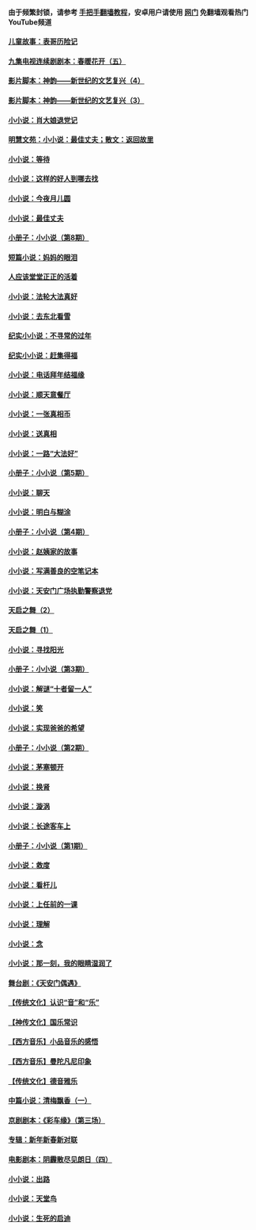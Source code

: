 #### 由于频繁封锁，请参考 [手把手翻墙教程](https://github.com/gfw-breaker/guides/wiki/)，安卓用户请使用 [网门](https://github.com/gfw-breaker/nogfw/blob/master/dl.md?t=07170900) 免翻墙观看热门YouTube频道 

#### [儿童故事：表哥历险记](../pages/328/383535.md?t=07170900) 

#### [九集电视连续剧剧本：春暖花开（五）](../pages/328/275919.md?t=07170900) 

#### [影片脚本：神韵——新世纪的文艺复兴（4）](../pages/328/266089.md?t=07170900) 

#### [影片脚本：神韵——新世纪的文艺复兴（3）](../pages/328/266087.md?t=07170900) 

#### [小小说：肖大娘退党记](../pages/328/239807.md?t=07170900) 

#### [明慧文苑：小小说：最佳丈夫；散文：返回故里](../pages/328/3439.md?t=07170900) 

#### [小小说：等待](../pages/328/223927.md?t=07170900) 

#### [小小说：这样的好人到哪去找](../pages/328/209396.md?t=07170900) 

#### [小小说：今夜月儿圆](../pages/328/193588.md?t=07170900) 

#### [小小说：最佳丈夫](../pages/328/190938.md?t=07170900) 

#### [小册子：小小说（第8期）](../pages/328/188202.md?t=07170900) 

#### [短篇小说：妈妈的眼泪](../pages/328/187712.md?t=07170900) 

#### [人应该堂堂正正的活着](../pages/328/182430.md?t=07170900) 

#### [小小说：法轮大法真好](../pages/328/174669.md?t=07170900) 

#### [小小说：去东北看雪](../pages/328/173882.md?t=07170900) 

#### [纪实小小说：不寻常的过年](../pages/328/173187.md?t=07170900) 

#### [纪实小小说：赶集得福](../pages/328/172652.md?t=07170900) 

#### [小小说：电话拜年结福缘](../pages/328/172533.md?t=07170900) 

#### [小小说：顺天意餐厅](../pages/328/170182.md?t=07170900) 

#### [小小说：一张真相币](../pages/328/169410.md?t=07170900) 

#### [小小说：送真相](../pages/328/166713.md?t=07170900) 

#### [小小说：一路“大法好”](../pages/328/162016.md?t=07170900) 

#### [小册子：小小说（第5期）](../pages/328/161131.md?t=07170900) 

#### [小小说：聊天](../pages/328/159640.md?t=07170900) 

#### [小小说：明白与糊涂](../pages/328/158101.md?t=07170900) 

#### [小册子：小小说（第4期）](../pages/328/158006.md?t=07170900) 

#### [小小说：赵姨家的故事](../pages/328/157843.md?t=07170900) 

#### [小小说：写满善良的空笔记本](../pages/328/157382.md?t=07170900) 

#### [小小说：天安门广场执勤警察退党](../pages/328/156982.md?t=07170900) 

#### [天启之舞（2）](../pages/328/153440.md?t=07170900) 

#### [天启之舞（1）](../pages/328/153439.md?t=07170900) 

#### [小小说：寻找阳光](../pages/328/153065.md?t=07170900) 

#### [小册子：小小说（第3期）](../pages/328/151715.md?t=07170900) 

#### [小小说：解谜“十者留一人”](../pages/328/148967.md?t=07170900) 

#### [小小说：笑](../pages/328/148905.md?t=07170900) 

#### [小小说：实现爸爸的希望](../pages/328/148096.md?t=07170900) 

#### [小册子：小小说（第2期）](../pages/328/147214.md?t=07170900) 

#### [小小说：茅塞顿开](../pages/328/147030.md?t=07170900) 

#### [小小说：换肾](../pages/328/146770.md?t=07170900) 

#### [小小说：漩涡](../pages/328/146683.md?t=07170900) 

#### [小小说：长途客车上](../pages/328/145076.md?t=07170900) 

#### [小册子：小小说（第1期）](../pages/328/143963.md?t=07170900) 

#### [小小说：救度](../pages/328/143927.md?t=07170900) 

#### [小小说：看杆儿](../pages/328/142137.md?t=07170900) 

#### [小小说：上任前的一课](../pages/328/140808.md?t=07170900) 

#### [小小说：理解](../pages/328/140476.md?t=07170900) 

#### [小小说：念](../pages/328/139513.md?t=07170900) 

#### [小小说：那一刻，我的眼睛湿润了](../pages/328/138476.md?t=07170900) 

#### [舞台剧：《天安门偶遇》](../pages/328/117155.md?t=07170900) 

#### [【传统文化】认识“音”和“乐”](../pages/328/108667.md?t=07170900) 

#### [【神传文化】国乐常识](../pages/328/104225.md?t=07170900) 

#### [【西方音乐】小品音乐的感悟](../pages/328/102924.md?t=07170900) 

#### [【西方音乐】曼陀凡尼印象](../pages/328/102922.md?t=07170900) 

#### [【传统文化】德音雅乐](../pages/328/102923.md?t=07170900) 

#### [中篇小说：清梅飘香（一）](../pages/328/101058.md?t=07170900) 

#### [京剧剧本：《彩车缘》（第三场）](../pages/328/96434.md?t=07170900) 

#### [专辑：新年新春新对联](../pages/328/94991.md?t=07170900) 

#### [电影剧本：阴霾散尽见朗日（四）](../pages/328/87081.md?t=07170900) 

#### [小小说：出路](../pages/328/84848.md?t=07170900) 

#### [小小说：天堂鸟](../pages/328/83084.md?t=07170900) 

#### [小小说：生死的启迪](../pages/328/70977.md?t=07170900) 

